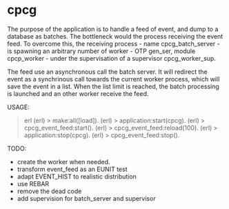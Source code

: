 cpcg
====

The purpose of the application is to handle a feed of event, and dump to a
database as batches.
The bottleneck would the process receiving the event feed.
To overcome this, the receiving process - name cpcg_batch_server - is spawning
an arbitrary number of worker - OTP gen_ser, module cpcp_worker - under the
supervisation of a supervisor cpcg_worker_sup.

The feed use an asynchronous call the batch server. It will redirect the event
as a synchrinous call towards the current worker process, which will save the
event in a list. When the list limit is reached, the batch processing is
launched and an other worker receive the feed.

USAGE:
> erl
(erl) > make:all([load]).
(erl) > application:start(cpcg).
(erl) > cpcg_event_feed:start().
(erl) > cpcg_event_feed:reload(100).
(erl) > application:stop(cpcg).
(erl) > cpcg_event_feed:stop().

TODO:
- create the worker when needed.
- transform event_feed as an EUNIT test
- adapt EVENT_HIST to realistic distribution
- use REBAR
- remove the dead code
- add supervision for batch_server and supervisor
